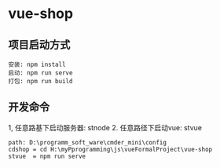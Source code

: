 # vue-shop

## 项目启动方式
```
安装: npm install
启动: npm run serve
打包: npm run build
```

## 开发命令
1, 任意路基下启动服务器: stnode 
2. 任意路径下启动vue:   stvue
```
path: D:\programm_soft_ware\cmder_mini\config
cdshop = cd H:\myPprogramming\js\vueFormalProject\vue-shop
stvue  = npm run serve
```

